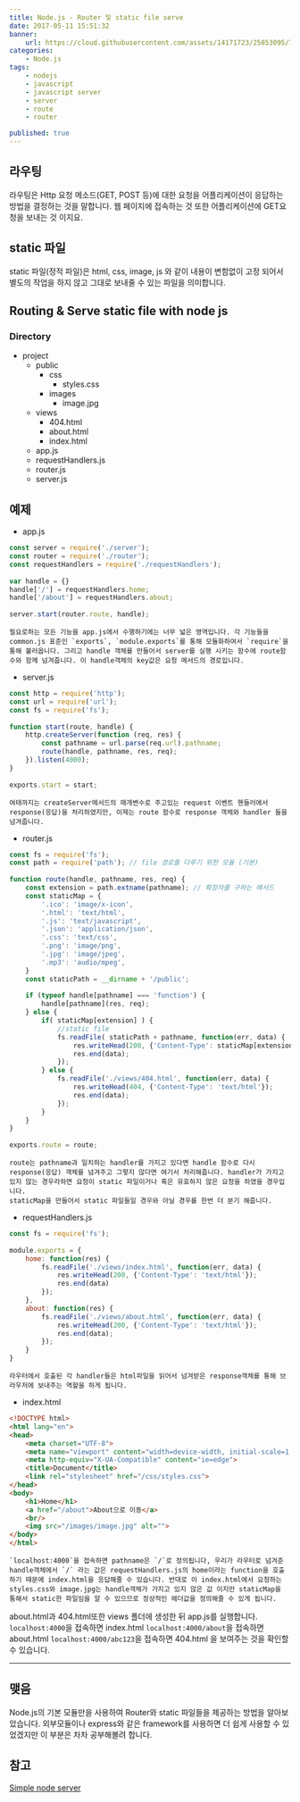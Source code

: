 ```yaml
---
title: Node.js - Router 및 static file serve
date: 2017-05-11 15:51:32
banner:
    url: https://cloud.githubusercontent.com/assets/14171723/25853095/7bf3be3a-3506-11e7-8421-0a2287dd6278.png
categories:
    - Node.js
tags:
    - nodejs
    - javascript
    - javascript server
    - server
    - route
    - router

published: true
---
```


[link1]: http://danialk.github.io/blog/2013/01/23/simple-node-server/

## 라우팅

라우팅은 Http 요청 메소드(GET, POST 등)에 대한 요청을 어플리케이션이 응답하는 방법을 결정하는 것을 말합니다. 웹 페이지에 접속하는 것 또한 어플리케이션에 GET요청을 보내는 것 이지요.

## static 파일

static 파일(정적 파일)은 html, css, image, js 와 같이 내용이 변함없이 고정 되어서 별도의 작업을 하지 않고 그대로 보내줄 수 있는 파일을 의미합니다.

## Routing & Serve static file with node js
### Directory
- project
    - public
        - css
            - styles.css
        - images
            - image.jpg
    - views
        - 404.html
        - about.html
        - index.html
    - app.js
    - requestHandlers.js
    - router.js
    - server.js

## 예제

- app.js
```javascript
const server = require('./server');
const router = require('./router');
const requestHandlers = require('./requestHandlers');
　
var handle = {}
handle['/'] = requestHandlers.home;
handle['/about'] = requestHandlers.about;
　
server.start(router.route, handle);
```
    필요로하는 모든 기능을 app.js에서 수행하기에는 너무 넓은 영역입니다. 각 기능들을 common.js 표준인 `exports`, `module.exports`를 통해 모듈화하여서 `require`을 통해 불러옵니다. 그리고 handle 객체를 만들어서 server를 실행 시키는 함수에 route함수와 함께 넘겨줍니다. 이 handle객체의 key값은 요청 메서드의 경로입니다.

- server.js
```javascript
const http = require('http');
const url = require('url');
const fs = require('fs');
　
function start(route, handle) {
    http.createServer(function (req, res) {
        const pathname = url.parse(req.url).pathname;
        route(handle, pathname, res, req);
    }).listen(4000);
}
　
exports.start = start;
```
    여태까지는 createServer메서드의 매개변수로 주고있는 request 이벤트 핸들러에서 response(응답)을 처리하였지만, 이제는 route 함수로 response 객체와 handler 들을 넘겨줍니다.

- router.js
```javascript
const fs = require('fs');
const path = require('path'); // file 경로를 다루기 위한 모듈 (기본)
　
function route(handle, pathname, res, req) {
    const extension = path.extname(pathname); // 확장자를 구하는 메서드
    const staticMap = {
        '.ico': 'image/x-icon',
        '.html': 'text/html',
        '.js': 'text/javascript',
        '.json': 'application/json',
        '.css': 'text/css',
        '.png': 'image/png',
        '.jpg': 'image/jpeg',
        '.mp3': 'audio/mpeg',
    }
    const staticPath = __dirname + '/public';
　
    if (typeof handle[pathname] === 'function') {
        handle[pathname](res, req);
    } else {
        if( staticMap[extension] ) {
            //static file
            fs.readFile( staticPath + pathname, function(err, data) {
                res.writeHead(200, {'Content-Type': staticMap[extension]});
                res.end(data);
            });
        } else {
            fs.readFile('./views/404.html', function(err, data) {
                res.writeHead(404, {'Content-Type': 'text/html'});
                res.end(data);
            });
        }
    }
}
　
exports.route = route;
```
    route는 pathname과 일치하는 handler를 가지고 있다면 handle 함수로 다시 response(응답) 객체를 넘겨주고 그렇지 않다면 여기서 처리해줍니다. handler가 가지고 있지 않는 경우라하면 요청이 static 파일이거나 혹은 유효하지 않은 요청을 하였을 경우입니다.
    staticMap을 만들어서 static 파일들일 경우와 아닐 경우를 한번 더 분기 해줍니다.

- requestHandlers.js
```javascript
const fs = require('fs');
　
module.exports = {
    home: function(res) {
        fs.readFile('./views/index.html', function(err, data) {
            res.writeHead(200, {'Content-Type': 'text/html'});
            res.end(data)
        });
    },
    about: function(res) {
        fs.readFile('./views/about.html', function(err, data) {
            res.writeHead(200, {'Content-Type': 'text/html'});
            res.end(data);
        });
    }
}
```
    라우터에서 호출된 각 handler들은 html파일을 읽어서 넘겨받은 response객체를 통해 브라우저에 보내주는 역할을 하게 됩니다.

- index.html
```html
<!DOCTYPE html>
<html lang="en">
<head>
    <meta charset="UTF-8">
    <meta name="viewport" content="width=device-width, initial-scale=1.0">
    <meta http-equiv="X-UA-Compatible" content="ie=edge">
    <title>Document</title>
    <link rel="stylesheet" href="/css/styles.css">
</head>
<body>
    <h1>Home</h1>
    <a href="/about">About으로 이동</a>
    <br/>
    <img src="/images/image.jpg" alt="">
</body>
</html>
```
    `localhost:4000`을 접속하면 pathname은 `/`로 정의됩니다, 우리가 라우터로 넘겨준 handle객체에서 `/` 라는 값은 requestHandlers.js의 home이라는 function을 호출하기 때문에 index.html을 응답해줄 수 있습니다. 반대로 이 index.html에서 요청하는 styles.css와 image.jpg는 handle객체가 가지고 있지 않은 값 이지만 staticMap을 통해서 static한 파일임을 알 수 있으므로 정상적인 헤더값을 정의해줄 수 있게 됩니다.



about.html과 404.html또한 views 폴더에 생성한 뒤  app.js를 실행합니다.
`localhost:4000`을 접속하면 index.html
`localhost:4000/about`을 접속하면 about.html
`localhost:4000/abc123`을 접속하면 404.html 을 보여주는 것을 확인할 수 있습니다.


---

## 맺음
Node.js의 기본 모듈만을 사용하여 Router와 static 파일들을 제공하는 방법을 알아보았습니다. 외부모듈이나 express와 같은 framework를 사용하면 더 쉽게 사용할 수 있었겠지만 이 부분은 차차 공부해볼려 합니다.

## 참고
[Simple node server][link1]
